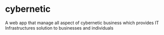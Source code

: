 # cybernetic
A web app that manage all aspect of cybernetic business which provides IT Infrastructures solution to businesses and individuals
